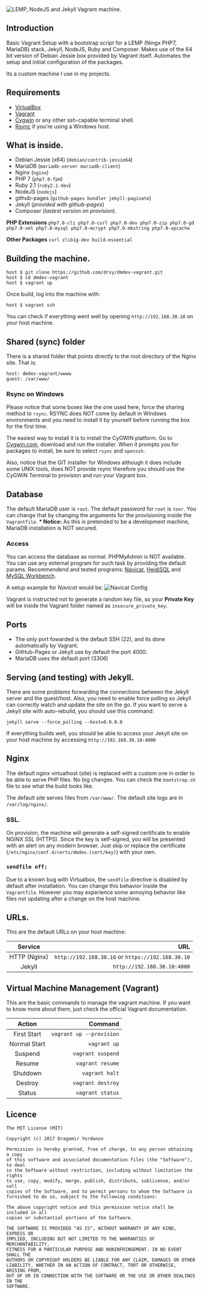 ![LEMP, NodeJS and Jekyll Vagrant machine.](http://i.imgur.com/M9dFkse.png "LEMP, NodeJS and Jekyll Vagrant machine.")

## Introduction
Basic Vagrant Setup with a bootstrap script for a LEMP (Ningx PHP7, MariaDB) stack, Jekyll, NodeJS, Ruby and Composer. Makes use of the 64 bit version of Debian Jessie box provided by Vagrant itself. Automates the setup and initial configuration of the packages.

Its a custom machine I use in my projects.

## Requirements
* [VirtualBox](https://www.virtualbox.org)
* [Vagrant](http://vagrantup.com)
* [Cygwin](https://www.cygwin.com/) or any other ssh-capable terminal shell.
* [Rsync](https://es.wikipedia.org/wiki/Rsync) if you're using a Windows host.

## What is inside.
* Debian Jessie (x64) (`debian/contrib-jessie64`)
* MariaDB (`mariadb-server mariadb-client`)
* Nginx (`nginx`)
* PHP 7 (`php7.0-fpm`)
* Ruby 2.1 (`ruby2.1-dev`)
* NodeJS (`nodejs`)
* github-pages (`github-pages bundler jekyll-paginate`)
* Jekyll (_provided with github-pages_)
* Composer (_lastest version on provision_).

__PHP Extensions__
`php7.0-cli php7.0-curl php7.0-dev php7.0-zip php7.0-gd php7.0-xml php7.0-mysql php7.0-mcrypt php7.0-mbstring php7.0-opcache`

__Other Packages__
`curl zlib1g-dev build-essential`

## Building the machine.
    host $ git clone https://github.com/drvy/dmdev-vagrant.git
    host $ cd dmdev-vagrant
    host $ vagrant up
    
Once build, log into the machine with:

    host $ vagrant ssh
    
You can check if everything went well by opening `http://192.168.30.10` on your host machine.

## Shared (sync) folder
There is a shared folder that points directly to the root directory of the  Nginx site. That is:

    host: dmdev-vagrant/wwww
    guest: /var/www/

### Rsync on Windows

Please notice that some boxes like the one used here, force the sharing method to `rsync`. RSYNC does NOT come by default in Windows environments and you need to install it by yourself before running the box for the first time.

The easiest way to install it is to install the CyGWIN platform. Go to [Cygwin.com](https://www.cygwin.com/), download and run the installer. When it prompts you for packages to install, be sure to select `rsync` and `openssh`.

Also, notice that the GIT installer for Windows although it does include some UNIX tools, does NOT provide rsync therefore you should use the CyGWIN Terminal to provision and run your Vagrant box.

## Database
The default MariaDB user is `root`. The default password for `root` is `toor`.
You can change that by changing the arguments for the provisioning inside the `Vagrantfile`.
__* Notice:__ As this is pretended to be a development machine, MariaDB installation is NOT secured.

### Access
You can access the database as normal. PHPMyAdmin is NOT available. You can use any external program for such task by providing the default params. Recommendend and tested programs: [Navicat](https://www.navicat.com/), [HeidiSQL](https://www.heidisql.com/) and [MySQL Workbench](https://www.mysql.com/products/workbench/).

A setup example for _Navicat_ would be:
![Navicat Config](http://i.imgur.com/HMvTvML.png)

Vagrant is instructed not to generate a random key file, so your __Private Key__ will be inside the Vagrant folder named as `insecure_private_key`.

## Ports
- The only port fowarded is the default SSH (22), and its done automatically by Vagrant.
- GitHub-Pages or Jekyll use by default the port 4000.
- MariaDB uses the default port (3306)

## Serving (and testing) with Jekyll.
There are some problems forwarding the connections between the Jekyll server  and the guest/host. Also, you need to enable force polling so Jekyll can  correctly watch and update the site on the go. If you want to serve a Jekyll site with auto-rebuild, you should use this command:

    jekyll serve --force_polling --host=0.0.0.0

If everything builds well, you should be able to access your Jekyll site on your host machine by accessing `http://192.168.30.10:4000`

## Nginx
The default nginx virtualhost (site) is replaced with a custom one in order to be able to serve PHP files. No big changes. You can check the `bootstrap.sh` file to see what the build looks like.

The default site serves files from `/var/www/`.
The default site logs are in `/var/log/nginx/`.

### SSL.
On provision, the machine will generate a self-signed certificate to enable NGINX SSL (HTTPS). Since the key is self-signed, you will be presented with an alert on any modern browser. Just skip or replace the certificate (`/etc/nginx/conf.d/certs/dmdev.(cert/key)`) with your own.

### `sendfile off;`
Due to a known bug with Virtualbox, the `sendfile` directive is disabled by default after installation. You can change this behavior inside the `Vagrantfile`. However you may experience some annoying behavior like files not updating after a change on the host machine.

## URLs.
This are the default URLs on your host machine:

|   Service    |                                                     URL |
|:------------:|--------------------------------------------------------:|
| HTTP (Nginx) | `http://192.168.30.10` or `https://192.168.30.10`       |
| Jekyll       | `http://192.168.30.10:4000`                             |

## Virtual Machine Management (Vagrant)
This are the basic commands to manage the vagrant machine. If you want to know 
more about them, just check the official Vagrant documentation.

|    Action    |                                     Command |
|:------------:|--------------------------------------------:|
| First Start  | `vagrant up --provision`                    |
| Normal Start | `vagrant up`                                |
| Suspend      | `vagrant suspend`                           |
| Resume       | `vagrant resume`                            |
| Shutdown     | `vagrant halt`                              |
| Destroy      | `vagrant destroy`                           |
| Status       | `vagrant status`                            |


## Licence
    The MIT License (MIT)
    
    Copyright (c) 2017 Dragomir Yordanov
    
    Permission is hereby granted, free of charge, to any person obtaining a copy
    of this software and associated documentation files (the "Software"), to deal
    in the Software without restriction, including without limitation the rights
    to use, copy, modify, merge, publish, distribute, sublicense, and/or sell
    copies of the Software, and to permit persons to whom the Software is
    furnished to do so, subject to the following conditions:
    
    The above copyright notice and this permission notice shall be included in all
    copies or substantial portions of the Software.
    
    THE SOFTWARE IS PROVIDED "AS IS", WITHOUT WARRANTY OF ANY KIND, EXPRESS OR
    IMPLIED, INCLUDING BUT NOT LIMITED TO THE WARRANTIES OF MERCHANTABILITY,
    FITNESS FOR A PARTICULAR PURPOSE AND NONINFRINGEMENT. IN NO EVENT SHALL THE
    AUTHORS OR COPYRIGHT HOLDERS BE LIABLE FOR ANY CLAIM, DAMAGES OR OTHER
    LIABILITY, WHETHER IN AN ACTION OF CONTRACT, TORT OR OTHERWISE, ARISING FROM,
    OUT OF OR IN CONNECTION WITH THE SOFTWARE OR THE USE OR OTHER DEALINGS IN THE
    SOFTWARE.